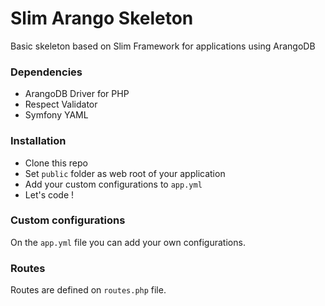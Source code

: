 
# Slim Arango Skeleton

Basic skeleton based on Slim Framework for applications using ArangoDB


### Dependencies
* ArangoDB Driver for PHP  
* Respect Validator
* Symfony YAML


### Installation
* Clone this repo  
* Set `public` folder as web root of your application  
* Add your custom configurations to `app.yml`
* Let's code !

### Custom configurations  

On the `app.yml` file you can add your own configurations.  

### Routes

Routes are defined on `routes.php` file.